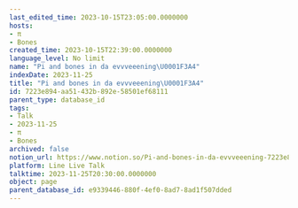 ```yaml
---
last_edited_time: 2023-10-15T23:05:00.0000000
hosts:
- π
- Bones
created_time: 2023-10-15T22:39:00.0000000
language_level: No limit
name: "Pi and bones in da evvveeening\U0001F3A4"
indexDate: 2023-11-25
title: "Pi and bones in da evvveeening\U0001F3A4"
id: 7223e894-aa51-432b-892e-58501ef68111
parent_type: database_id
tags:
- Talk
- 2023-11-25
- π
- Bones
archived: false
notion_url: https://www.notion.so/Pi-and-bones-in-da-evvveeening-7223e894aa51432b892e58501ef68111
platform: Line Live Talk
talktime: 2023-11-25T20:30:00.0000000
object: page
parent_database_id: e9339446-880f-4ef0-8ad7-8ad1f507dded
---
```



   
   
   
   

   
























